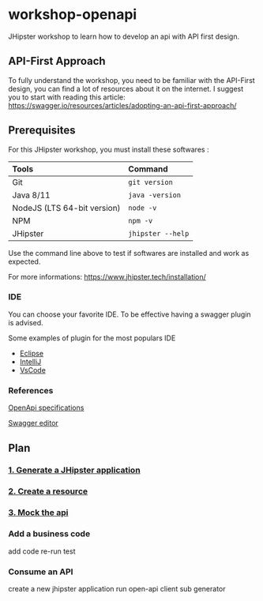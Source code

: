 # workshop-openapi
 JHipster workshop to learn how to develop an api with API first design.
 
## API-First Approach
To fully understand the workshop, you need to be familiar with the API-First design, you can find a lot of resources about
it on the internet.
I suggest you to start with reading this article: https://swagger.io/resources/articles/adopting-an-api-first-approach/

## Prerequisites
For this JHipster workshop, you must install these softwares :

| Tools                        |       Command      |
| :--------------------------- | :----------------- |
|  Git                         |  `git version`     |
|  Java 8/11                   |  `java -version`   |
|  NodeJS (LTS 64-bit version) |  `node -v`         |
|  NPM                         |  `npm -v`          |
|  JHipster                    |  `jhipster --help` |

Use the command line above to test if softwares are installed and work as expected.

For more informations: https://www.jhipster.tech/installation/

### IDE
You can choose your favorite IDE. To be effective having a swagger plugin is advised.

Some examples of plugin for the most populars IDE
* [Eclipse](https://marketplace.eclipse.org/content/kaizen-openapi-editor)
* [IntelliJ](https://plugins.jetbrains.com/plugin/8347-swagger/)
* [VsCode](https://marketplace.visualstudio.com/items?itemName=42Crunch.vscode-openapi)

### References
[OpenApi specifications](https://swagger.io/docs/specification/about/)

[Swagger editor](http://editor.swagger.io/?_ga=2.149241014.1090305954.1575366310-1969853620.1574417188)


## Plan
### [1. Generate a JHipster application](https://github.com/avdev4j/workshop-openapi/blob/master/1.%20Generate-a-JHipster-application.md)

### [2. Create a resource](https://github.com/avdev4j/workshop-openapi/blob/master/2.%20Create-a-resource.md)

### [3. Mock the api](https://github.com/avdev4j/workshop-openapi/blob/master/3.%20Mock-the-api.md)

### Add a business code 
add code
re-run test

### Consume an API 
create a new jhipster application
run open-api client sub generator
